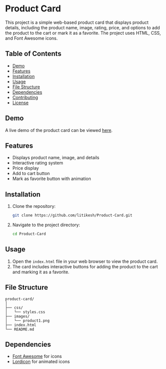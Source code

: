 # Product Card

This project is a simple web-based product card that displays product details, including the product name, image, rating, price, and options to add the product to the cart or mark it as a favorite. The project uses HTML, CSS, and Font Awesome icons.

## Table of Contents

- [Demo](#demo)
- [Features](#features)
- [Installation](#installation)
- [Usage](#usage)
- [File Structure](#file-structure)
- [Dependencies](#dependencies)
- [Contributing](#contributing)
- [License](#license)

## Demo

A live demo of the product card can be viewed [here](https://litikesh.github.io/Product-Card/).

## Features

- Displays product name, image, and details
- Interactive rating system
- Price display
- Add to cart button
- Mark as favorite button with animation

## Installation

1. Clone the repository:
   ```bash
   git clone https://github.com/litikesh/Product-Card.git
   ```
2. Navigate to the project directory:
   ```bash
   cd Product-Card
   ```

## Usage

1. Open the `index.html` file in your web browser to view the product card.
2. The card includes interactive buttons for adding the product to the cart and marking it as a favorite.

## File Structure

```
product-card/
│
├── css/
│   └── styles.css
├── images/
│   └── product1.png
├── index.html
└── README.md
```

## Dependencies

- [Font Awesome](https://cdnjs.cloudflare.com/ajax/libs/font-awesome/4.7.0/css/font-awesome.min.css) for icons
- [Lordicon](https://cdn.lordicon.com/qjzruarw.js) for animated icons

